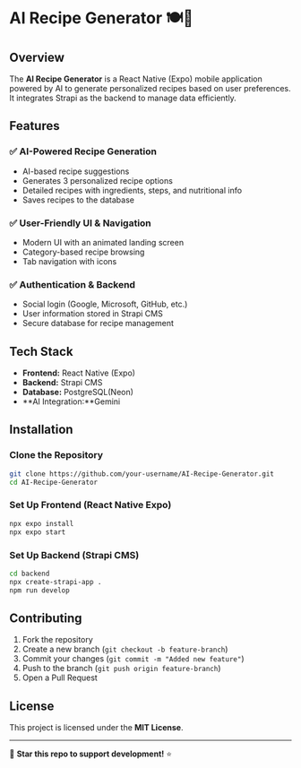 # AI Recipe Generator 🍽️🤖

## Overview
The **AI Recipe Generator** is a React Native (Expo) mobile application powered by AI to generate personalized recipes based on user preferences. It integrates Strapi as the backend to manage data efficiently.

## Features
### ✅ AI-Powered Recipe Generation
- AI-based recipe suggestions
- Generates 3 personalized recipe options
- Detailed recipes with ingredients, steps, and nutritional info
- Saves recipes to the database

### ✅ User-Friendly UI & Navigation
- Modern UI with an animated landing screen
- Category-based recipe browsing
- Tab navigation with icons

### ✅ Authentication & Backend
- Social login (Google, Microsoft, GitHub, etc.)
- User information stored in Strapi CMS
- Secure database for recipe management

## Tech Stack
- **Frontend:** React Native (Expo)
- **Backend:** Strapi CMS
- **Database:** PostgreSQL(Neon)
- **AI Integration:**Gemini

## Installation
### Clone the Repository
```bash
git clone https://github.com/your-username/AI-Recipe-Generator.git
cd AI-Recipe-Generator
```

### Set Up Frontend (React Native Expo)
```bash
npx expo install
npx expo start
```

### Set Up Backend (Strapi CMS)
```bash
cd backend
npx create-strapi-app .
npm run develop
```

## Contributing
1. Fork the repository
2. Create a new branch (`git checkout -b feature-branch`)
3. Commit your changes (`git commit -m "Added new feature"`)
4. Push to the branch (`git push origin feature-branch`)
5. Open a Pull Request

## License
This project is licensed under the **MIT License**.

---
📌 **Star this repo to support development!** ⭐
